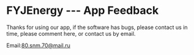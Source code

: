 # FYJEnergy --- App Feedback


Thanks for using our app, if the software has bugs, please contact us in time, please comment here, or contact us by email.


Email:80.snm.70@mail.ru
